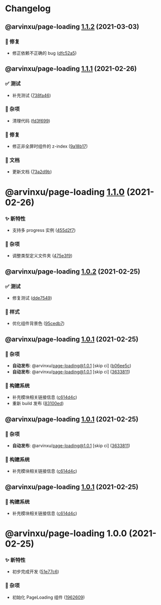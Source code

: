 # Changelog

## @arvinxu/page-loading [1.1.2](https://github.com/arvinxx/components/compare/@arvinxu/page-loading@1.1.1...@arvinxu/page-loading@1.1.2) (2021-03-03)


### 🐛 修复

* 修正依赖不正确的 bug ([dfc52a5](https://github.com/arvinxx/components/commit/dfc52a5))

## @arvinxu/page-loading [1.1.1](https://github.com/arvinxx/components/compare/@arvinxu/page-loading@1.1.0...@arvinxu/page-loading@1.1.1) (2021-02-26)


### ✅ 测试

* 补充测试 ([738fa46](https://github.com/arvinxx/components/commit/738fa46))


### 🎫 杂项

* 清理代码 ([fd3f699](https://github.com/arvinxx/components/commit/fd3f699))


### 🐛 修复

* 修正非全屏时组件的 z-index ([9a18b17](https://github.com/arvinxx/components/commit/9a18b17))


### 📝 文档

* 更新文档 ([73a2d9b](https://github.com/arvinxx/components/commit/73a2d9b))

# @arvinxu/page-loading [1.1.0](https://github.com/arvinxx/components/compare/@arvinxu/page-loading@1.0.2...@arvinxu/page-loading@1.1.0) (2021-02-26)


### ✨ 新特性

* 支持多 progress 实例 ([455d2f7](https://github.com/arvinxx/components/commit/455d2f7))


### 🎫 杂项

* 调整类型定义文件夹 ([475e3f9](https://github.com/arvinxx/components/commit/475e3f9))

## @arvinxu/page-loading [1.0.2](https://github.com/arvinxx/components/compare/@arvinxu/page-loading@1.0.1...@arvinxu/page-loading@1.0.2) (2021-02-25)


### ✅ 测试

* 修复测试 ([dde7549](https://github.com/arvinxx/components/commit/dde7549))


### 💄 样式

* 优化组件背景色 ([95cedb7](https://github.com/arvinxx/components/commit/95cedb7))

## @arvinxu/page-loading [1.0.1](https://github.com/arvinxx/components/compare/@arvinxu/page-loading@1.0.0...@arvinxu/page-loading@1.0.1) (2021-02-25)


### 🎫 杂项

* **自动发布**: @arvinxu/page-loading@1.0.1 [skip ci] ([b06ee5c](https://github.com/arvinxx/components/commit/b06ee5c))
* **自动发布**: @arvinxu/page-loading@1.0.1 [skip ci] ([3633811](https://github.com/arvinxx/components/commit/3633811))


### 👷 构建系统

* 补充模块相关链接信息 ([c614d4c](https://github.com/arvinxx/components/commit/c614d4c))
* 重新 build 发布 ([83100ed](https://github.com/arvinxx/components/commit/83100ed))

## @arvinxu/page-loading [1.0.1](https://github.com/arvinxx/components/compare/@arvinxu/page-loading@1.0.0...@arvinxu/page-loading@1.0.1) (2021-02-25)


### 🎫 杂项

* **自动发布**: @arvinxu/page-loading@1.0.1 [skip ci] ([3633811](https://github.com/arvinxx/components/commit/3633811))


### 👷 构建系统

* 补充模块相关链接信息 ([c614d4c](https://github.com/arvinxx/components/commit/c614d4c))

## @arvinxu/page-loading [1.0.1](https://github.com/arvinxx/components/compare/@arvinxu/page-loading@1.0.0...@arvinxu/page-loading@1.0.1) (2021-02-25)


### 👷 构建系统

* 补充模块相关链接信息 ([c614d4c](https://github.com/arvinxx/components/commit/c614d4c))

# @arvinxu/page-loading 1.0.0 (2021-02-25)


### ✨ 新特性

* 初步完成开发 ([51e77c6](https://github.com/arvinxx/components/commit/51e77c6))


### 🎫 杂项

* 初始化 PageLoading 组件 ([1962609](https://github.com/arvinxx/components/commit/1962609))

